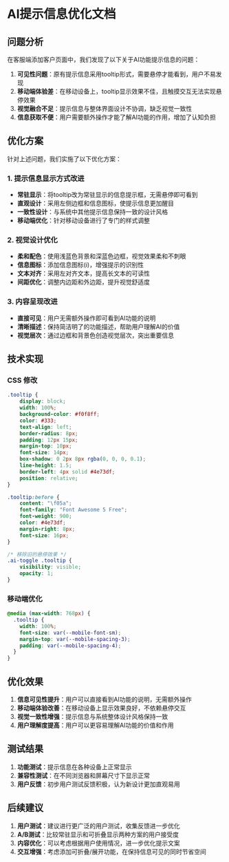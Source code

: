 # AI提示信息优化文档

## 问题分析

在客服端添加客户页面中，我们发现了以下关于AI功能提示信息的问题：

1. **可见性问题**：原有提示信息采用tooltip形式，需要悬停才能看到，用户不易发现
2. **移动端体验差**：在移动设备上，tooltip显示效果不佳，且触摸交互无法实现悬停效果
3. **视觉融合不足**：提示信息与整体界面设计不协调，缺乏视觉一致性
4. **信息获取不便**：用户需要额外操作才能了解AI功能的作用，增加了认知负担

## 优化方案

针对上述问题，我们实施了以下优化方案：

### 1. 提示信息显示方式改进

- **常驻显示**：将tooltip改为常驻显示的信息提示框，无需悬停即可看到
- **直观设计**：采用左侧边框和信息图标，使提示信息更加醒目
- **一致性设计**：与系统中其他提示信息保持一致的设计风格
- **移动端优化**：针对移动设备进行了专门的样式调整

### 2. 视觉设计优化

- **柔和配色**：使用浅蓝色背景和深蓝色边框，视觉效果柔和不刺眼
- **信息图标**：添加信息图标(i)，增强提示的识别性
- **文本对齐**：采用左对齐文本，提高长文本的可读性
- **间距优化**：调整内边距和外边距，提升视觉舒适度

### 3. 内容呈现改进

- **直接可见**：用户无需额外操作即可看到AI功能的说明
- **清晰描述**：保持简洁明了的功能描述，帮助用户理解AI的价值
- **视觉层次**：通过边框和背景色创造视觉层次，突出重要信息

## 技术实现

### CSS 修改

```css
.tooltip {
    display: block;
    width: 100%;
    background-color: #f0f8ff;
    color: #333;
    text-align: left;
    border-radius: 8px;
    padding: 12px 15px;
    margin-top: 10px;
    font-size: 14px;
    box-shadow: 0 2px 8px rgba(0, 0, 0, 0.1);
    line-height: 1.5;
    border-left: 4px solid #4e73df;
    position: relative;
}

.tooltip:before {
    content: "\f05a";
    font-family: "Font Awesome 5 Free";
    font-weight: 900;
    color: #4e73df;
    margin-right: 8px;
    font-size: 16px;
}

/* 移除旧的悬停效果 */
.ai-toggle .tooltip {
    visibility: visible;
    opacity: 1;
}
```

### 移动端优化

```css
@media (max-width: 768px) {
  .tooltip {
    width: 100%;
    font-size: var(--mobile-font-sm);
    margin-top: var(--mobile-spacing-3);
    padding: var(--mobile-spacing-4);
  }
}
```

## 优化效果

1. **信息可见性提升**：用户可以直接看到AI功能的说明，无需额外操作
2. **移动端体验改善**：在移动设备上显示效果良好，不依赖悬停交互
3. **视觉一致性增强**：提示信息与系统整体设计风格保持一致
4. **用户理解度提高**：用户可以更容易理解AI功能的价值和作用

## 测试结果

1. **功能测试**：提示信息在各种设备上正常显示
2. **兼容性测试**：在不同浏览器和屏幕尺寸下显示正常
3. **用户反馈**：初步用户测试反馈积极，认为新设计更加直观易用

## 后续建议

1. **用户测试**：建议进行更广泛的用户测试，收集反馈进一步优化
2. **A/B测试**：比较常驻显示和可折叠显示两种方案的用户接受度
3. **内容优化**：可以考虑根据用户使用情况，进一步优化提示文案
4. **交互增强**：考虑添加可折叠/展开功能，在保持信息可见的同时节省空间

